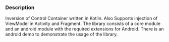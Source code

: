 ### Description

Inversion of Control Container written in Kotlin. Also Supports injection of ViewModel in Activity
and Fragment. The library consists of a core module and an android module with the required extensions 
for Android. There is an android demo to demonstrate the usage of the library.